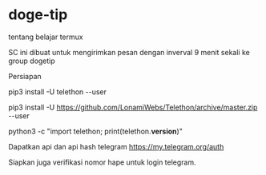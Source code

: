 # doge-tip
tentang belajar termux

SC ini dibuat untuk mengirimkan pesan dengan inverval 9 menit sekali ke group dogetip

Persiapan

pip3 install -U telethon --user

pip3 install -U https://github.com/LonamiWebs/Telethon/archive/master.zip --user

python3 -c "import telethon; print(telethon.__version__)"


Dapatkan api dan api hash telegram https://my.telegram.org/auth

Siapkan juga verifikasi nomor hape untuk login telegram.
